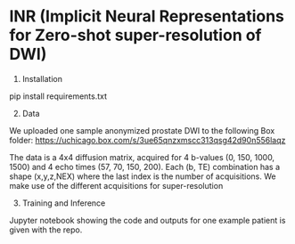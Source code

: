 # INR (Implicit Neural Representations for Zero-shot super-resolution of DWI)

1. Installation

pip install requirements.txt

2. Data
   
We uploaded one sample anonymized prostate DWI to the following Box folder:
https://uchicago.box.com/s/3ue65qnzxmscc313qsg42d90n556laqz

The data is a 4x4 diffusion matrix, acquired for 4 b-values (0, 150, 1000, 1500) and 4 echo times (57, 70, 150, 200). Each (b, TE) combination has a shape (x,y,z,NEX) where the last index is the number of acquisitions. We make use of the different acquisitions for super-resolution

3. Training and Inference

Jupyter notebook showing the code and outputs for one example patient is given with the repo. 




